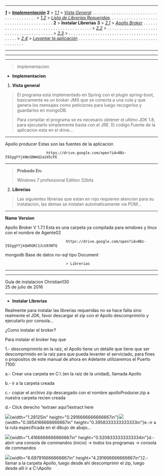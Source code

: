 <span id="page1" class="anchor"></span>

  ------------------- ---------------------------------- ---------------------------------------------------------------------------------------------------------------------------- ---
  [***1***](#page2)   > [***Implementación***](#page2)   **2**
                      > [*1.1*](#page2)                  > [*Vista General*](#page2) . . . . . . . . . . . . . . . . . . . . . . . . . . . . . . . . . . . . . . . .
                      > [*1.2*](#page2)                  > [*Lista de Librerías Requeridas*](#page2). . . . . . . . . . . . . . . . . . . . . . . . . . . . . . . . . . . . . . . .
  **2**               > **Instalar Librerías**           **3**
                      > [*2.1*](#page3)                  > [*Apollo Broker*](#page3) . . . . . . . . . . . . . . . . . . . . . . . . . . . . . . . . . . . . . . . . . .
                      > [*2.2*](#page4)                  > . . . . . . . . . . . . . . . . . . . . . . . . . . . . . . . . . . . . . . . . .
                      > [*2.3*](#page5)                  > . . . . . . . . . . . . . . . . . . . . . . . . . . . . . . . . . . . . . . . . . .
                      > [*2.4*](#page6)                  > [*Levantar la aplicación*](#page6) . . . . . . . . . . . . . . . . . . . . . . . . . . . . . . . . . . . . . . . . .
  ------------------- ---------------------------------- ---------------------------------------------------------------------------------------------------------------------------- ---

  -- -- --
        
        
  -- -- --

> <span id="page2" class="anchor"></span>Implementacion

-   **Implementacion**

1.  **Vista general**

> El programa esta implementado en Spring con el plugin spring-boot,
> basicamente es un broker JMS que se conecta a una cola y que genera
> los mensajes como peticiones para luego recogerlos y guardarlos en
> mongoDB.
>
> Para compilar el programa se es necesario obtener el ultimo JDK 1.8,
> para ejecutarlo simplemente basta con el JRE. El codigo Fuente de la
> aplicacion esta en el drive…

  ----------------- -- ---------------------------------------------------------------
  Apollo producer      Estas son las fuentes de la aplicacion
                       
                       https://drive.google.com/open?id=0Bz-I92ggYYjkNm1DWmQ2a2d5cFE
  ----------------- -- ---------------------------------------------------------------

> **Probado En:**
>
> Windows 7 professional Edition 32bits

2.  **Librerias**

> Las siguientes librerias que estan en rojo requieren atencion para su
> instalacion, las demas se instalan automaticamente via POM…

  --------------- ------------- ---------------------------------------------------------------------------------
  **Name**        **Version**   

                                

                                

  Apollo Broker   V 1.7.1       Esta es una carpeta ya compilada para windows y linux con el nombre de Agente02
                                
                                https://drive.google.com/open?id=0Bz-I92ggYYjkQmRGRC1JcU93NTQ

                                

  mongodb                       Base de datos no-sql tipo Document

                                

                                > Librerias
  --------------- ------------- ---------------------------------------------------------------------------------

  --------------------- -- --------------------- --
  Guía de instalacion      Christian130          
                           25 de julio de 2016   
  --------------------- -- --------------------- --

<span id="page3" class="anchor"></span>

-   **Instalar Librerias**

Realmente para instalar las librerias requeridas no se hace falta sino
realmente el JDK, favor descargar el zip con el Apollo descomprimirlo y
ejecutarlo por consola…

¿Como instalar el broker?

Para instalar el broker hay que

1.- descomprimirlo en la raiz, el Apollo tiene un detalle que tiene que
ser descomprimido en la raiz para que pueda levanter el serviciado, para
fines o propositos de este manual de ahora en Adelante utilizaremos el
Puerto 7100:

a.- Crear una carpeta en C:\\ (en la raiz de la unidad), llamada Apollo

b.- ir a la carpeta creada

c.- copiar el archivo zip descargado con el nombre apolloProducer.zip a
nuestra carpeta recien creada

d.- Click derecho “extraer aqui”/extract here

![](media/image1.png){width="1.28125in"
height="0.2916666666666667in"}![](media/image2.png){width="0.3854166666666667in"
height="0.3958333333333333in"}e.-ir a la ruta especificada en el dibujo
de abajo…

![](media/image3.png){width="1.4166666666666667in"
height="0.5208333333333334in"}d.-abrir una consola de commandos (inicio)
-&gt; todos los programas -&gt; consola de commandos

![](media/image4.png){width="6.697916666666667in"
height="4.291666666666667in"}2.- llamar a la carpeta Apollo, luego desde
ahi descomprimir el zip, luego desde alli ir a C:\\Apollo
